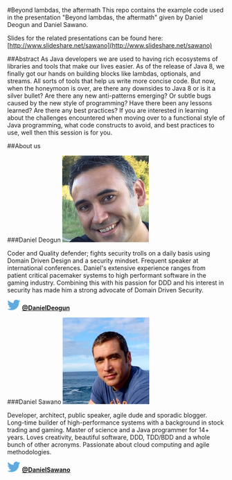 #Beyond lambdas, the aftermath
This repo contains the example code used in the presentation "Beyond lambdas, the aftermath" given by Daniel Deogun and Daniel Sawano.

Slides for the related presentations can be found here: [http://www.slideshare.net/sawano](http://www.slideshare.net/sawano) 

##Abstract
As Java developers we are used to having rich ecosystems of libraries and tools that make our lives easier. As of the release of Java 8, we finally got our hands on 
building blocks like lambdas, optionals, and streams. All sorts of tools that help us write more concise code. But now, when the honeymoon is over, are there any 
downsides to Java 8 or is it a silver bullet? Are there any new anti-patterns emerging? Or subtle bugs caused by the new style of programming? Have there been any 
lessons learned? Are there any best practices? If you are interested in learning about the challenges encountered when moving over to a functional style of Java programming, 
what code constructs to avoid, and best practices to use, well then this session is for you.

##About us

###Daniel Deogun
![Daniel Deogun][deogun img]

Coder and Quality defender; fights security trolls on a daily basis using Domain Driven Design and a security mindset. Frequent speaker at international conferences. 
Daniel's extensive experience ranges from patient critical pacemaker systems to high performant software in the gaming industry. Combining this with his passion for 
DDD and his interest in security has made him a strong advocate of Domain Driven Security.

![Twitter][twitter img] **[@DanielDeogun](https://twitter.com/DanielDeogun)**

###Daniel Sawano
![Daniel Sawano][sawano img]

Developer, architect, public speaker, agile dude and sporadic blogger. Long-time builder of high-performance systems with a background in stock trading and gaming. 
Master of science and a Java programmer for 14+ years. Loves creativity, beautiful software, DDD, TDD/BDD and a whole bunch of other acronyms. Passionate about 
cloud computing and agile methodologies.

![Twitter][twitter img] **[@DanielSawano](https://twitter.com/DanielSawano)**


[deogun img]:daniel_deogun.jpg
[sawano img]:daniel_sawano.jpg
[twitter img]:twitter.png
